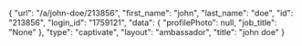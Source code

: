 {
    "url": "\/a\/john-doe\/213856",
    "first_name": "john",
    "last_name": "doe",
    "id": "213856",
    "login_id": "1759121",
    "data": {
        "profilePhoto": null,
        "job_title": "None"
    },
    "type": "captivate",
    "layout": "ambassador",
    "title": "john doe"
}